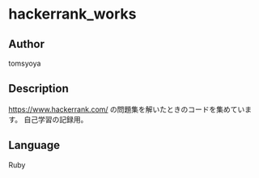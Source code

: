 # hackerrank_works

## Author
tomsyoya

## Description
https://www.hackerrank.com/ の問題集を解いたときのコードを集めています。
自己学習の記録用。

## Language
Ruby
